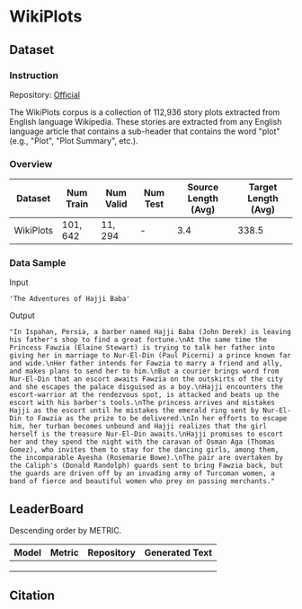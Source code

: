 # WikiPlots

## Dataset

### Instruction

Repository: [Official](https://github.com/markriedl/WikiPlots)

The WikiPlots corpus is a collection of 112,936 story plots extracted from English language Wikipedia. These stories are extracted from any English language article that contains a sub-header that contains the word "plot" (e.g., "Plot", "Plot Summary", etc.).

### Overview

| Dataset   | Num Train | Num Valid | Num Test | Source Length (Avg) | Target Length (Avg) |
| --------- | --------- | --------- | -------- | ------------------- | ------------------- |
| WikiPlots | $101,642$ | $11,294$  | -        | $3.4$               | $338.5$             |

### Data Sample

Input

```
'The Adventures of Hajji Baba'
```

Output

```
"In Ispahan, Persia, a barber named Hajji Baba (John Derek) is leaving his father's shop to find a great fortune.\nAt the same time the Princess Fawzia (Elaine Stewart) is trying to talk her father into giving her in marriage to Nur-El-Din (Paul Picerni) a prince known far and wide.\nHer father intends for Fawzia to marry a friend and ally, and makes plans to send her to him.\nBut a courier brings word from Nur-El-Din that an escort awaits Fawzia on the outskirts of the city and she escapes the palace disguised as a boy.\nHajji encounters the escort-warrior at the rendezvous spot, is attacked and beats up the escort with his barber's tools.\nThe princess arrives and mistakes Hajji as the escort until he mistakes the emerald ring sent by Nur-El-Din to Fawzia as the prize to be delivered.\nIn her efforts to escape him, her turban becomes unbound and Hajji realizes that the girl herself is the treasure Nur-El-Din awaits.\nHajji promises to escort her and they spend the night with the caravan of Osman Aga (Thomas Gomez), who invites them to stay for the dancing girls, among them, the incomparable Ayesha (Rosemarie Bowe).\nThe pair are overtaken by the Caliph's (Donald Randolph) guards sent to bring Fawzia back, but the guards are driven off by an invading army of Turcoman women, a band of fierce and beautiful women who prey on passing merchants."
```

## LeaderBoard

Descending order by METRIC.

| Model | Metric | Repository | Generated Text |
| ----- | ------ | ---------- | -------------- |
|       |        |            |                |
|       |        |            |                |
|       |        |            |                |

## Citation

```

```

